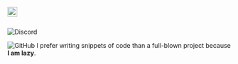 <br/>
<a href="https://github.com/btwitzdark/">
<img align ="left" alt="D A R K Github" width="22px" src ="https://cdn.jsdelivr.net/npm/simple-icons@v3/icons/github.svg" />
</a>
<br/> <br/> 

![Discord](https://discord.c99.nl/widget/theme-3/888740996052049940.png)


![GitHub](https://github.com/btwitzdark)
I prefer writing snippets of code than a full-blown project because **I am lazy**.
